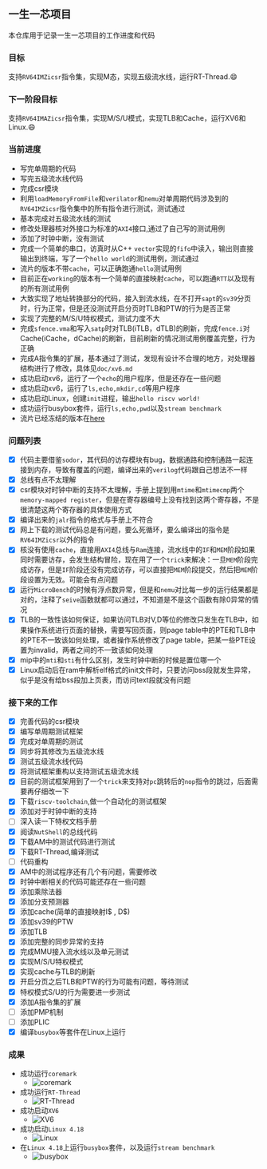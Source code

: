 ## 一生一芯项目

本仓库用于记录一生一芯项目的工作进度和代码

### 目标

支持`RV64IMZicsr`指令集，实现M态，实现五级流水线，运行RT-Thread.:smile:

### 下一阶段目标

支持`RV64IMAZicsr`指令集，实现M/S/U模式，实现TLB和Cache，运行XV6和Linux.:smile:

### 当前进度

+ 写完单周期的代码
+ 写完五级流水线代码
+ 完成csr模块
+ 利用`loadMemoryFromFile`和`verilator`和`nemu`对单周期代码涉及到的`RV64IMZicsr`指令集中的所有指令进行测试，测试通过
+ 基本完成对五级流水线的测试
+ 修改处理器核对外接口为标准的`AXI4`接口,通过了自己写的测试用例
+ 添加了时钟中断，没有测试
+ 完成一个简单的串口，访真时从C++ `vector`实现的`fifo`中读入，输出则直接输出到终端，写了一个`hello world`的测试用例，测试通过
+ 流片的版本不带`cache`，可以正确跑通`hello`测试用例
+ 目前正在`working`的版本有一个简单的直接映射`cache`，可以跑通`RTT`以及现有的所有测试用例
+ 大致实现了地址转换部分的代码，接入到流水线，在不打开`sapt`的`sv39`分页时，行为正常，但是还没测试开启分页时TLB和PTW的行为是否正常
+ 实现了完整的M/S/U特权模式，测试力度不大
+ 完成`sfence.vma`和写入`satp`时对TLB(iTLB，dTLB)的刷新，完成`fence.i`对Cache(iCache，dCache)的刷新，目前刷新的情况测试用例覆盖完整，行为正确
+ 完成A指令集的扩展，基本通过了测试，发现有设计不合理的地方，对处理器结构进行了修改，具体见`doc/xv6.md`
+ 成功启动xv6，运行了一个`echo`的用户程序，但是还存在一些问题
+ 成功启动xv6，运行了`ls,echo,mkdir,cd`等用户程序
+ 成功启动Linux，创建`init`进程，输出`hello riscv world!`
+ 成功运行busybox套件，运行`ls,echo,pwd`以及`stream benchmark`
+ 流片已经冻结的版本在[here](https://github.com/happy-lx/ysyx_lx)

### 问题列表

+ [x] 代码主要借鉴`sodor`，其代码的访存模块有bug，数据通路和控制通路一起连接到内存，导致有覆盖的问题，编译出来的`verilog`代码跟自己想法不一样
+ [x] 总线有点不太理解
+ [x] csr模块对时钟中断的支持不太理解，手册上提到用`mtime`和`mtimecmp`两个`memory-mapped register`，但是在寄存器编号上没有找到这两个寄存器，不是很清楚这两个寄存器的具体使用方式
+ [x] 编译出来的`jalr`指令的格式与手册上不符合
+ [x] 网上下载的测试代码总是有问题，要么死循环，要么编译出的指令是`RV64IMZicsr`以外的指令
+ [x] 核没有使用`cache`，直接用`AXI4`总线与`Ram`连接，流水线中的`IF`和`MEM`阶段如果同时需要访存，会发生结构冒险，现在用了一个`trick`来解决：一旦`MEM`阶段完成访存，但是`IF`阶段还没有完成访存，可以直接把`MEM`阶段提交，然后把`MEM`阶段设置为无效。可能会有点问题
+ [x] 运行`MicroBench`的时候有浮点数异常，但是和`nemu`对比每一步的运行结果都是对的，注释了`seive`函数就都可以通过，不知道是不是这个函数有除0异常的情况
+ [x] TLB的一致性该如何保证，如果访问TLB对V,D等位的修改只发生在TLB中，如果操作系统进行页面的替换，需要写回页面，则page table中的PTE和TLB中的PTE不一致该如何处理，或者操作系统修改了page table，把某一些PTE设置为invalid，两者之间的不一致该如何处理
+ [x] mip中的`mti`和`sti`有什么区别，发生时钟中断的时候是置位哪一个
+ [x] Linux启动后在ram中解析elf格式的init文件时，只要访问bss段就发生异常，似乎是没有给bss段加上页表，而访问text段就没有问题

### 接下来的工作

- [x] 完善代码的csr模块
- [x] 编写单周期测试框架
- [x] 完成对单周期的测试
- [x] 同步将其修改为五级流水线
- [x] 测试五级流水线代码
- [x] 将测试框架重构以支持测试五级流水线
- [x] 目前的测试框架用到了一个`trick`来支持对`pc`跳转后的`nop`指令的跳过，后面需要再仔细改一下
- [x] 下载`riscv-toolchain`,做一个自动化的测试框架
- [x] 添加对于时钟中断的支持
- [ ] 深入读一下特权文档手册
- [x] 阅读`NutShell`的总线代码
- [x] 下载AM中的测试代码进行测试
- [x] 下载RT-Thread,编译测试
- [ ] 代码重构
- [x] AM中的测试程序还有几个有问题，需要修改
- [x] 时钟中断相关的代码可能还存在一些问题
- [x] 添加乘除法器
- [x] 添加分支预测器
- [x] 添加cache(简单的直接映射I$ , D$)
- [x] 添加sv39的PTW
- [x] 添加TLB
- [x] 添加完整的同步异常的支持
- [x] 完成MMU接入流水线以及单元测试
- [x] 实现M/S/U特权模式
- [x] 实现cache与TLB的刷新
- [x] 开启分页之后TLB和PTW的行为可能有问题，等待测试
- [x] 特权模式S/U的行为需要进一步测试
- [x] 添加A指令集的扩展
- [ ] 添加PMP机制
- [ ] 添加PLIC
- [x] 编译`busybox`等套件在Linux上运行

### 成果

+ 成功运行`coremark`
  + ![coremark](doc/screenshot/coremark测试.png)
+ 成功运行`RT-Thread`
  + ![RT-Thread](doc/screenshot/启动rtthread.png)
+ 成功启动`XV6`
  + ![XV6](doc/screenshot/基本跑通xv6.png)
+ 成功启动`Linux 4.18`
  + ![Linux](doc/screenshot/启动linux.png)
+ 在`Linux 4.18`上运行`busybox`套件，以及运行`stream benchmark`
  + ![busybox](doc/screenshot/启动linux及运行busybox.png)